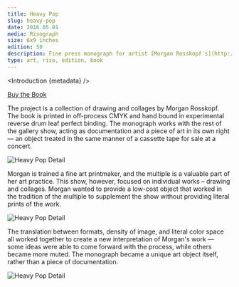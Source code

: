 ```yaml
---
title: Heavy Pop
slug: heavy-pop
date: 2016.05.01
media: Risograph
size: 6x9 inches
edition: 50
description: Fine press monograph for artist [Morgan Rosskopf's](http://morganrosskopf.com/) solo show at [One Grand Gallery](http://www.onegrandgallery.com/) commissioned by the artist and the gallery.
type: art, riso, edition, book
---
```


<script>
  import Introduction from '../components/Introduction.svelte'
</script>

<Introduction {metadata} />

<p class="text-center trailer-2">
	<a href="http://www.ogpdx.com/morgan-rosskopf-heavy-pop/1a4u531deq9xqrkunjqyk5di9aewey" class="nav-link">Buy the Book</a>
</p>

The project is a collection of drawing and collages by Morgan Rosskopf. The book is printed in off-process CMYK and hand bound in experimental reverse drum leaf perfect binding. The monograph works with the rest of the gallery show, acting as documentation and a piece of art in its own right — an object treated in the same manner of a cassette tape for sale at a concert.

![Heavy Pop Detail](./heavy-pop-01.jpg)

Morgan is trained a fine art printmaker, and the multiple is a valuable part of her art practice. This show, however, focused on individual works – drawing and collages. Morgan wanted to provide a low-cost object that worked in the tradition of the multiple to supplement the show without providing literal prints of the work.

![Heavy Pop Detail](./heavy-pop-02.jpg)

The translation between formats, density of image, and literal color space all worked together to create a new interpretation of Morgan's work — some ideas were able to come forward with the process, while others became more muted. The monograph became a unique art object itself, rather than a piece of documentation.

![Heavy Pop Detail](./heavy-pop-03.jpg)